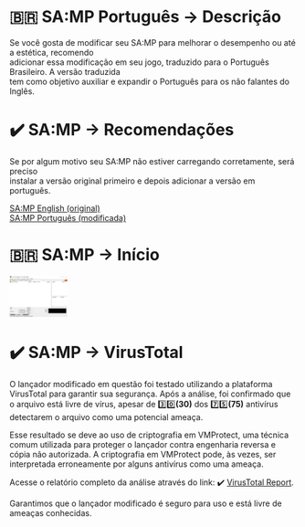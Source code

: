 # :brazil: SA:MP Português -> Descrição
Se você gosta de modificar seu SA:MP para melhorar o desempenho ou até a estética, recomendo<br>
adicionar essa modificação em seu jogo, traduzido para o Português Brasileiro. A versão traduzida<br>
tem como objetivo auxiliar e expandir o Português para os não falantes do Inglês.<br>

# :heavy_check_mark: SA:MP -> Recomendações
Se por algum motivo seu SA:MP não estiver carregando corretamente, será preciso<br>
instalar a versão original primeiro e depois adicionar a versão em português.<br>

<a href="https://www.sa-mp.com/download.php">SA:MP English (original)</a><br>
<a href="https://github.com/R0htg0r/SA-MP-Portugues/archive/refs/heads/main.zip">SA:MP Português (modificada)</a><br>

# :brazil: SA:MP -> Início
<img src="https://raw.githubusercontent.com/R0htg0r/SA-MP-Portugues/main/img/Casa.png" width="20%">

# :heavy_check_mark: SA:MP -> VirusTotal

O lançador modificado em questão foi testado utilizando a plataforma VirusTotal para garantir sua segurança. Após a análise, foi confirmado que o arquivo está livre de vírus, apesar de :three::zero:**(30)** dos :seven::five:**(75)** antivírus detectarem o arquivo como uma potencial ameaça.

Esse resultado se deve ao uso de criptografia em VMProtect, uma técnica comum utilizada para proteger o lançador contra engenharia reversa e cópia não autorizada. A criptografia em VMProtect pode, às vezes, ser interpretada erroneamente por alguns antivírus como uma ameaça.

Acesse o relatório completo da análise através do link: :heavy_check_mark: <a href="https://www.virustotal.com/gui/file/4bcd7998854a630794025e65fd2995762d2dd14ce42041b853581d9ba5683bfd/detection">VirusTotal Report</a>.

Garantimos que o lançador modificado é seguro para uso e está livre de ameaças conhecidas.
